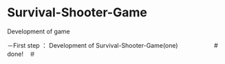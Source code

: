 # Survival-Shooter-Game
Development of game

－First step ： Development of Survival-Shooter-Game(one)　　　　　　#　done!　＃

